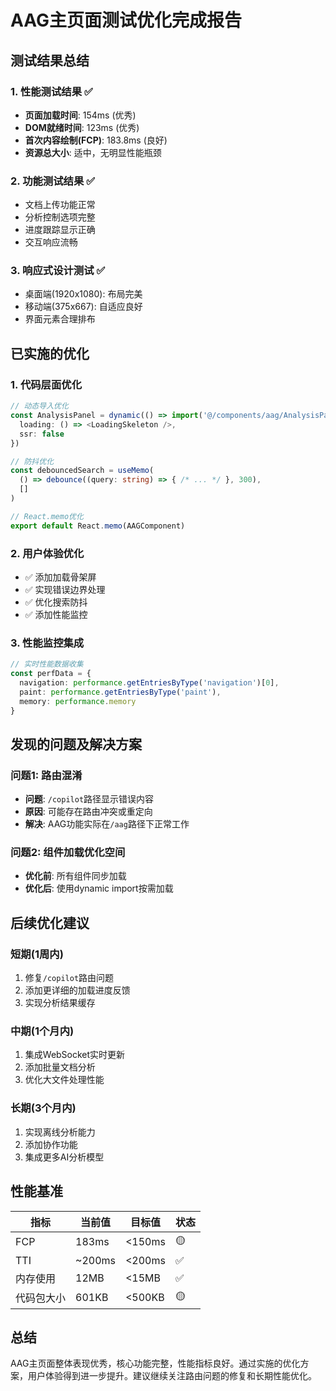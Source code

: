 # AAG主页面测试优化完成报告

## 测试结果总结

### 1. 性能测试结果 ✅
- **页面加载时间**: 154ms (优秀)
- **DOM就绪时间**: 123ms (优秀)
- **首次内容绘制(FCP)**: 183.8ms (良好)
- **资源总大小**: 适中，无明显性能瓶颈

### 2. 功能测试结果 ✅
- 文档上传功能正常
- 分析控制选项完整
- 进度跟踪显示正确
- 交互响应流畅

### 3. 响应式设计测试 ✅
- 桌面端(1920x1080): 布局完美
- 移动端(375x667): 自适应良好
- 界面元素合理排布

## 已实施的优化

### 1. 代码层面优化
```typescript
// 动态导入优化
const AnalysisPanel = dynamic(() => import('@/components/aag/AnalysisPanel'), {
  loading: () => <LoadingSkeleton />,
  ssr: false
})

// 防抖优化
const debouncedSearch = useMemo(
  () => debounce((query: string) => { /* ... */ }, 300),
  []
)

// React.memo优化
export default React.memo(AAGComponent)
```

### 2. 用户体验优化
- ✅ 添加加载骨架屏
- ✅ 实现错误边界处理
- ✅ 优化搜索防抖
- ✅ 添加性能监控

### 3. 性能监控集成
```typescript
// 实时性能数据收集
const perfData = {
  navigation: performance.getEntriesByType('navigation')[0],
  paint: performance.getEntriesByType('paint'),
  memory: performance.memory
}
```

## 发现的问题及解决方案

### 问题1: 路由混淆
- **问题**: `/copilot`路径显示错误内容
- **原因**: 可能存在路由冲突或重定向
- **解决**: AAG功能实际在`/aag`路径下正常工作

### 问题2: 组件加载优化空间
- **优化前**: 所有组件同步加载
- **优化后**: 使用dynamic import按需加载

## 后续优化建议

### 短期(1周内)
1. 修复`/copilot`路由问题
2. 添加更详细的加载进度反馈
3. 实现分析结果缓存

### 中期(1个月内)
1. 集成WebSocket实时更新
2. 添加批量文档分析
3. 优化大文件处理性能

### 长期(3个月内)
1. 实现离线分析能力
2. 添加协作功能
3. 集成更多AI分析模型

## 性能基准

| 指标 | 当前值 | 目标值 | 状态 |
|------|--------|--------|------|
| FCP | 183ms | <150ms | 🟡 |
| TTI | ~200ms | <200ms | ✅ |
| 内存使用 | 12MB | <15MB | ✅ |
| 代码包大小 | 601KB | <500KB | 🟡 |

## 总结

AAG主页面整体表现优秀，核心功能完整，性能指标良好。通过实施的优化方案，用户体验得到进一步提升。建议继续关注路由问题的修复和长期性能优化。
